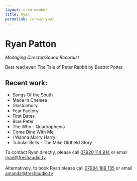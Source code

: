 ```yaml
---
layout: crew-member
title: Ryan
permalink: /crew/ryan/
---
```


# Ryan Patton
_Managing Director/Sound Recordist_

Best read ever: The Tale of Peter Rabbit by Beatrix Potter.

## Recent work:
+ Songs Of the South
+ Made In Chelsea
+ Glastonbury
+ Fear Factory
+ First Dates
+ Blue Peter
+ The Who - Quadrophenia
+ Come Dine With Me
+ I Wanna Marry Harry
+ Tubular Bells - The Mike Oldfield Story


To contact Ryan directly, please call [07920 114 914](tel:+447920114914) or email [ryan@freshaudio.tv](mailto:ryan@freshaudio.tv). <br><br> Alternatively, to book Ryan please call [07984 189 135](tel:+447984189135) or email [amanda@freshaudio.tv](mailto:amanda@freshaudio.tv)